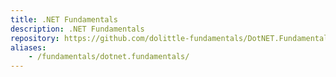 ```yaml
---
title: .NET Fundamentals
description: .NET Fundamentals
repository: https://github.com/dolittle-fundamentals/DotNET.Fundamentals
aliases: 
    - /fundamentals/dotnet.fundamentals/
---
```

